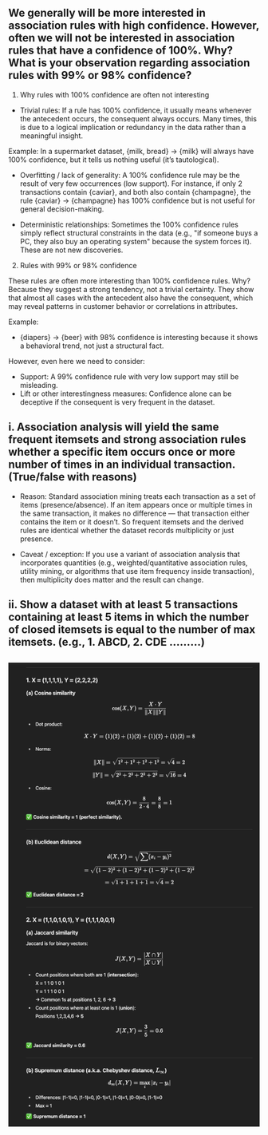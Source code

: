 ## We generally will be more interested in association rules with high confidence. However, often we will not be interested in association rules that have a confidence of 100%. Why? What is your observation regarding association rules with 99% or 98% confidence?

1. Why rules with 100% confidence are often not interesting

- Trivial rules:
If a rule has 100% confidence, it usually means whenever the antecedent occurs, the consequent always occurs. Many times, this is due to a logical implication or redundancy in the data rather than a meaningful insight.

Example: In a supermarket dataset, {milk, bread} → {milk} will always have 100% confidence, but it tells us nothing useful (it’s tautological).

- Overfitting / lack of generality:
A 100% confidence rule may be the result of very few occurrences (low support). For instance, if only 2 transactions contain {caviar}, and both also contain {champagne}, the rule {caviar} → {champagne} has 100% confidence but is not useful for general decision-making.

- Deterministic relationships:
Sometimes the 100% confidence rules simply reflect structural constraints in the data (e.g., "if someone buys a PC, they also buy an operating system" because the system forces it). These are not new discoveries.

2. Rules with 99% or 98% confidence

These rules are often more interesting than 100% confidence rules.
Why? Because they suggest a strong tendency, not a trivial certainty. They show that almost all cases with the antecedent also have the consequent, which may reveal patterns in customer behavior or correlations in attributes.

Example:
- {diapers} → {beer} with 98% confidence is interesting because it shows a behavioral trend, not just a structural fact.

However, even here we need to consider:

- Support: A 99% confidence rule with very low support may still be misleading.
- Lift or other interestingness measures: Confidence alone can be deceptive if the consequent is very frequent in the dataset.


## i. Association analysis will yield the same frequent itemsets and strong association rules whether a specific item occurs once or more number of times in an individual transaction. (True/false with reasons)

- Reason: Standard association mining treats each transaction as a set of items (presence/absence). If an item appears once or multiple times in the same transaction, it makes no difference — that transaction either contains the item or it doesn’t. So frequent itemsets and the derived rules are identical whether the dataset records multiplicity or just presence.

- Caveat / exception: If you use a variant of association analysis that incorporates quantities (e.g., weighted/quantitative association rules, utility mining, or algorithms that use item frequency inside transaction), then multiplicity does matter and the result can change.


## ii. Show a dataset with at least 5 transactions containing at least 5 items in which the number of closed itemsets is equal to the number of max itemsets. (e.g., 1. ABCD, 2. CDE ………)



##
![alt text](image.png)

## 